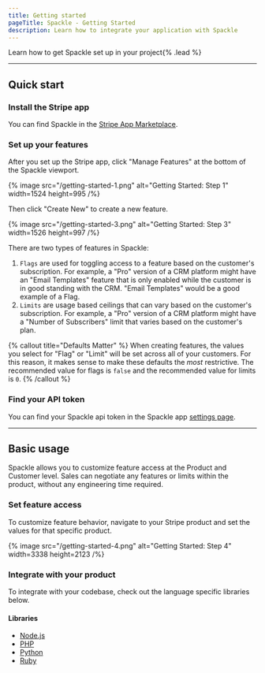 ```yaml
---
title: Getting started
pageTitle: Spackle - Getting Started
description: Learn how to integrate your application with Spackle
---
```


Learn how to get Spackle set up in your project{% .lead %}

---

## Quick start

### Install the Stripe app

You can find Spackle in the [Stripe App Marketplace](https://marketplace.stripe.com/).


### Set up your features

After you set up the Stripe app, click "Manage Features" at the bottom of the Spackle viewport.

{% image src="/getting-started-1.png" alt="Getting Started: Step 1" width=1524 height=995 /%}

Then click "Create New" to create a new feature.

{% image src="/getting-started-3.png" alt="Getting Started: Step 3" width=1526 height=997 /%}

There are two types of features in Spackle:

1. `Flags` are used for toggling access to a feature based on the customer's subscription. For example, a "Pro" version of a CRM platform might have an "Email Templates" feature that is only enabled while the customer is in good standing with the CRM. "Email Templates" would be a good example of a Flag.
2. `Limits` are usage based ceilings that can vary based on the customer's subscription. For example, a "Pro" version of a CRM platform might have a "Number of Subscribers" limit that varies based on the customer's plan.

{% callout title="Defaults Matter" %}
When creating features, the values you select for "Flag" or "Limit" will be set across all of your customers. For this reason, it makes sense to make these defaults the *most* restrictive. The recommended value for flags is `false` and the recommended value for limits is `0`.
{% /callout %}


### Find your API token

You can find your Spackle api token in the Spackle app [settings page](https://dashboard.stripe.com/settings/apps/so.spackle.stripe).

---

## Basic usage

Spackle allows you to customize feature access at the Product and Customer level. Sales can negotiate any features or limits within the product, without any engineering time required.

### Set feature access

To customize feature behavior, navigate to your Stripe product and set the values for that specific product.

{% image src="/getting-started-4.png" alt="Getting Started: Step 4" width=3338 height=2123 /%}

### Integrate with your product

To integrate with your codebase, check out the language specific libraries below.

#### Libraries

* [Node.js](/node)
* [PHP](/php)
* [Python](/python)
* [Ruby](/ruby)